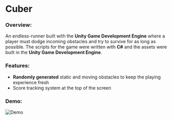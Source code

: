 # Cuber
### Overview:
An endless-runner built with the **Unity Game Development Engine** where a player must dodge incoming obstacles and try to survive for as long as possible. The scripts for the game were written with **C#** and the assets were built in the **Unity Game Development Engine**.

### Features:
- **Randomly generated** static and moving obstacles to keep the playing experience fresh
- Score tracking system at the top of the screen

### Demo:
![Demo](https://user-images.githubusercontent.com/66835262/88844027-0796e400-d1b0-11ea-9aa3-3773f635587c.gif)

